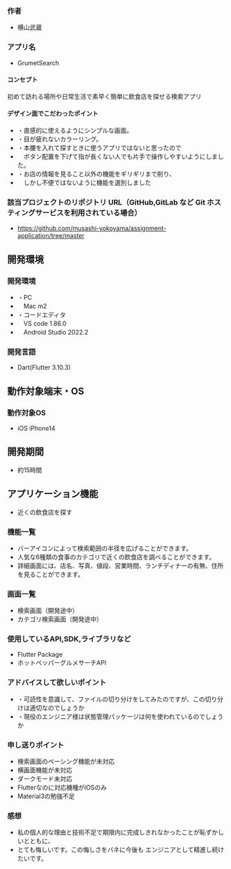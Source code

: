 ### 作者
- 横山武蔵

### アプリ名
- GrumetSearch

#### コンセプト
初めて訪れる場所や日常生活で素早く簡単に飲食店を探せる検索アプリ


#### デザイン面でこだわったポイント
- ・直感的に使えるようにシンプルな画面。
- ・目が疲れないカラーリング。
- ・本腰を入れて探すときに使うアプリではないと思ったので
- 　ボタン配置を下げて指が長くない人でも片手で操作しやすいようにしました。
- ・お店の情報を見ること以外の機能をギリギリまで削り、
- 　しかし不便ではないように機能を選別しました

### 該当プロジェクトのリポジトリ URL（GitHub,GitLab など Git ホスティングサービスを利用されている場合）
- https://github.com/musashi-yokoyama/assignment-application/tree/master

## 開発環境
### 開発環境
- ・PC
- 　Mac m2
- ・コードエディタ
- 　VS code 1.86.0
- 　Android Studio 2022.2
### 開発言語
- Dart(Flutter 3.10.3)

## 動作対象端末・OS
### 動作対象OS
- iOS iPhone14

## 開発期間
- 約15時間

## アプリケーション機能
- 近くの飲食店を探す

### 機能一覧
- バーアイコンによって検索範囲の半径を広げることができます。
- 人気な6種類の食事のカテゴリで近くの飲食店を調べることができます。
- 詳細画面には、店名、写真、値段、営業時間、ランチディナーの有無、住所を見ることができます。

### 画面一覧
- 検索画面（開発途中）
- カテゴリ検索画面（開発途中）

### 使用しているAPI,SDK,ライブラリなど
- Flutter Package
- ホットペッパーグルメサーチAPI

### アドバイスして欲しいポイント
- ・可読性を意識して、ファイルの切り分けをしてみたのですが、この切り分けは適切なのでしょうか
- ・現役のエンジニア様は状態管理パッケージは何を使われているのでしょうか

### 申し送りポイント
- 検索画面のペーシング機能が未対応
- 横画面機能が未対応
- ダークモード未対応
- Flutterなのに対応機種がiOSのみ
- Material3の勉強不足

### 感想
- 私の個人的な理由と技術不足で期限内に完成しきれなかったことが恥ずかしいとともに、
- とても悔しいです。この悔しさをバネに今後も エンジニアとして精進し続けたいです。